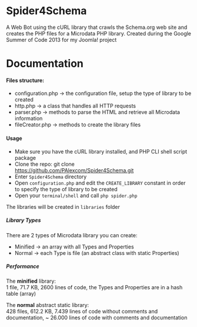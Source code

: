 # Spider4Schema
A Web Bot using the cURL library that crawls the Schema.org web site and creates the PHP files for a Microdata PHP library. Created during the Google Summer of Code 2013 for my Joomla! project  
  
# Documentation
  
#### Files structure:
* configuration.php → the configuration file, setup the type of library to be created
* http.php → a class that handles all HTTP requests
* parser.php → methods to parse the HTML and retrieve all Microdata information
* fileCreator.php → methods to create the library files  
  
#### Usage
* Make sure you have the cURL library installed, and PHP CLI shell script package
* Clone the repo: git clone https://github.com/PAlexcom/Spider4Schema.git
* Enter ```Spider4Schema``` directory
* Open ```configuration.php``` and edit the ```CREATE_LIBRARY``` constant in order to specify the type of library to be created
* Open your ```terminal/shell``` and call ```php spider.php```  
  
The libraries will be created in ```libraries``` folder  
  
##### Library Types
There are 2 types of Microdata library you can create:
* Minified → an array with all Types and Properties
* Normal → each Type is file (an abstract class with static Properties)
  
##### Performance
The __minified__ library:  
1 file, 71.7 KB, 2600 lines of code, the Types and Properties are in a hash table (array)  
  
The __normal__ abstract static library:   
428 files, 612.2 KB, 7.439 lines of code without comments and documentation, ~ 26.000 lines of code with comments and documentation     